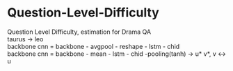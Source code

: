 # Question-Level-Difficulty
Question Level Difficulty, estimation for Drama QA <br>
taurus -> leo <br>
backbone cnn = backbone - avgpool - reshape - lstm - chid <br>
backbone cnn = backbone - mean - lstm - chid -pooling(tanh) -> u* v*, v <-> u
